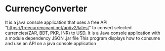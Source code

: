 # CurrencyConverter
It is a java console application that uses a free API "https://freecurrencyapi.net/api/v2/latest" to convert selected currencies(ZAR, BDT, PKR, INR) to USD.
It is a Java console application with a module dependency JSON .jar file
This program displays how to consume and use an API on a java console application
